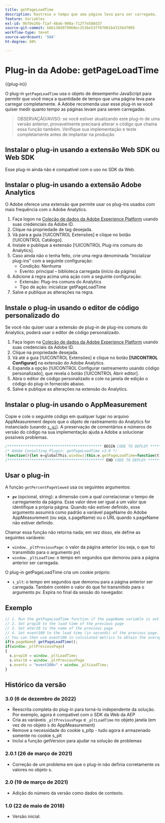 ```yaml
---
title: getPageLoadTime
description: Rastreie o tempo que uma página leva para ser carregada.
feature: Variables
exl-id: 9bf0e26b-f1af-48a6-900a-712f7e588d37
source-git-commit: bbb138d979968ec2536e53ff07001b43156df095
workflow-type: tm+mt
source-wordcount: '584'
ht-degree: 88%

---
```


# Plug-in da Adobe: getPageLoadTime

{{plug-in}}

O plug-in `getPageLoadTime` usa o objeto de desempenho JavaScript para permitir que você meça a quantidade de tempo que uma página leva para carregar completamente. A Adobe recomenda usar esse plug-in se você quiser medir quanto tempo as páginas levam para serem carregadas.

>OBSERVAÇÃO/AVISO: se você estiver atualizando este plug-in de uma versão anterior, provavelmente precisará alterar o código que chama essa função também. Verifique sua implementação e teste completamente antes de implantar na produção

## Instalar o plug-in usando a extensão Web SDK ou Web SDK

Esse plug-in ainda não é compatível com o uso no SDK da Web.

## Instalar o plug-in usando a extensão Adobe Analytics

O Adobe oferece uma extensão que permite usar os plug-ins usados com mais frequência com o Adobe Analytics.

1. Faça logon na [Coleção de dados da Adobe Experience Platform](https://experience.adobe.com/data-collection) usando suas credenciais da Adobe ID.
1. Clique na propriedade de tag desejada.
1. Vá para a guia [!UICONTROL Extensões] e clique no botão [!UICONTROL Catálogo].
1. Instale e publique a extensão [!UICONTROL Plug-ins comuns do Analytics].
1. Caso ainda não o tenha feito, crie uma regra denominada &quot;Inicializar plug-ins&quot; com a seguinte configuração:
   * Condição: Nenhuma
   * Evento: principal – biblioteca carregada (início da página)
1. Adicione à regra acima uma ação com a seguinte configuração:
   * Extensão: Plug-ins comuns do Analytics
   * Tipo de ação: inicializar getPageLoadTime
1. Salve e publique as alterações na regra.

## Instale o plug-in usando o editor de código personalizado do

Se você não quiser usar a extensão de plug-in de plug-ins comuns do Analytics, poderá usar o editor de código personalizado.

1. Faça logon na [Coleção de dados da Adobe Experience Platform](https://experience.adobe.com/data-collection) usando suas credenciais da Adobe ID.
1. Clique na propriedade desejada.
1. Vá até a guia [!UICONTROL Extensões] e clique no botão **[!UICONTROL Configurar]** na extensão do Adobe Analytics.
1. Expanda a opção [!UICONTROL Configurar rastreamento usando código personalizado], que revela o botão [!UICONTROL Abrir editor].
1. Abra o editor de código personalizado e cole na janela de edição o código do plug-in fornecido abaixo.
1. Salve e publique as alterações na extensão do Analytics.

## Instalar o plug-in usando o AppMeasurement

Copie e cole o seguinte código em qualquer lugar no arquivo AppMeasurement depois que o objeto de rastreamento do Analytics for instanciado (usando [`s_gi`](../functions/s-gi.md)). A preservação de comentários e números de versão do código na sua implementação ajuda a Adobe a solucionar possíveis problemas.

```js
/******************************************* BEGIN CODE TO DEPLOY *******************************************/
/* Adobe Consulting Plugin: getPageLoadTime v3.0 */
!function(){let e=globalThis.window||this;e.getPageLoadTime=function(t){let i=function(){if(e.s_c_il){for(let t in e.s_c_il)if("s_c"===e.s_c_il[t]._c)return e.s_c_il[t]}}();function n(){var i=performance.timing;i.loadEventEnd>0&&(clearInterval(e.pi),""===e.cookieRead("s_plt")&&e.cookieWrite("s_plt",function e(t,i){if(t>=0&&i>=0)return t-i<6e4&&t-i>=0?parseFloat((t-i)/1e3).toFixed(2):60}(i.loadEventEnd,i.navigationStart)+","+t)),e.ptc=i.loadEventEnd}if(i&&(i.contextData.getPageLoadTime="3.1"),t=t||i&&i.pageName||document.location.href,e.cookieWrite=e.cookieWrite||function(t,i,n){if("string"==typeof t){if(g=function(){var t=e.location.hostname,i=e.location.hostname.split(".").length-1;if(t&&!/^[0-9.]+$/.test(t)){i=2<i?i:2;var n=t.lastIndexOf(".");if(0<=n){for(;0<=n&&1<i;)n=t.lastIndexOf(".",n-1),i--;n=0<n?t.substring(n):t}}return n}(),i=void 0!==i?""+i:"",n||""===i){if(""===i&&(n=-60),"number"==typeof n){var o=new Date;o.setTime(o.getTime()+6e4*n)}else o=n}return!!t&&(document.cookie=encodeURIComponent(t)+"="+encodeURIComponent(i)+"; path=/;"+(n?" expires="+o.toUTCString()+";":"")+(g?" domain="+g+";":""),"undefined"!=typeof cookieRead)&&cookieRead(t)===i}},e.cookieRead=e.cookieRead||function(e){if("string"!=typeof e)return"";e=encodeURIComponent(e);var t=" "+document.cookie,i=t.indexOf(" "+e+"="),n=0>i?i:t.indexOf(";",i);return(e=0>i?"":decodeURIComponent(t.substring(i+2+e.length,0>n?t.length:n)))?e:""},e.p_fo=e.p_fo||function(t){return e.__fo||(e.__fo={}),!e.__fo[t]&&(e.__fo[t]={},!0)},performance&&e.p_fo("performance")){var o=performance;o.clearResourceTimings(),""!==e.cookieRead("s_plt")&&(o.timing.loadEventEnd>0&&clearInterval(e.pi),this._pltLoadTime=e.cookieRead("s_plt").split(",")[0],this._pltPreviousPage=e.cookieRead("s_plt").split(",")[1],e.cookieWrite("s_plt","")),0===o.timing.loadEventEnd?e.pi=setInterval(function(){n()},250):o.timing.loadEventEnd>0&&(e.ptc?e.ptc===o.timing.loadEventEnd&&1===o.getEntries().length&&(e.pwp=setInterval(function(){var i;(i=performance).getEntries().length>0&&(e.ppfe===i.getEntries().length?clearInterval(e.pwp):e.ppfe=i.getEntries().length),""===e.cookieRead("s_plt")&&e.cookieWrite("s_plt",((i.getEntries()[i.getEntries().length-1].responseEnd-i.getEntries()[0].startTime)/1e3).toFixed(2)+","+t)},500)):n())}},e.getPageLoadTime.getVersion=function(){return{plugin:"getPageLoadTime",version:"3.0"}}}();
/******************************************** END CODE TO DEPLOY ********************************************/
```

## Usar o plug-in

A função `getPercentPageViewed` usa os seguintes argumentos:

* **`pv`** (opcional, string): a dimensão com a qual correlacionar o tempo de carregamento da página.  Esse valor deve ser igual a um valor que identifique a própria página. Quando não estiver definido, esse argumento assumirá como padrão a variável pageName do Adobe AppMeasurement (ou seja, s.pageName) ou o URL quando s.pageName não estiver definido.

Chamar essa função não retorna nada; em vez disso, ele define as seguintes variáveis:

* `window._pltPreviousPage`: o valor da página anterior (ou seja, o que foi transmitido para o argumento pv)
* `window._pltLoadTime`: o tempo em segundos que demorou para a página anterior ser carregada.

O plug-in getPageLoadTime cria um cookie próprio:

* `s_plt`: o tempo em segundos que demorou para a página anterior ser carregada.  Também contém o valor do que foi transmitido para o argumento pv.  Expira no final da sessão do navegador.

## Exemplo

```js
// 1. Run the getPageLoadTime function if the pageName variable is set
// 2. Set prop10 to the load time of the previous page
// 3. Set eVar10 to the name of the previous page
// 4. Set event100 to the load time (in seconds) of the previous page. A numeric event is required to capture this value.
// You can then use event100 in calculated metrics to obtain the average page load time per page.
if(s.pageName) getPageLoadTime();
if(window._pltPreviousPage)
{
  s.prop10 = window._pltLoadTime;
  s.eVar10 = window._pltPreviousPage
  s.events = "event100=" + window._pltLoadTime;
}
```

## Histórico da versão

### 3.0 (6 de dezembro de 2022)

* Reescrita completa do plug-in para torná-lo independente da solução. Por exemplo, agora é compatível com o SDK da Web da AEP
* Cria as variáveis `_pltPreviousPage` e `_pltLoadTime` no objeto janela (em vez de no objeto s do AppMeasurement)
* Remove a necessidade do cookie s_pltp - tudo agora é armazenado somente no cookie s_plt
* Inclui a função getVersion para ajudar na solução de problemas

### 2.0.1 (26 de março de 2021)

* Correção de um problema em que o plug-in não definia corretamente os valores no objeto s.

### 2.0 (19 de março de 2021)

* Adição do número da versão como dados de contexto.

### 1.0 (22 de maio de 2018)

* Versão inicial.
